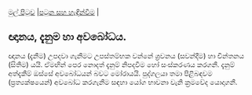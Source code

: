[මුල් පිටුව](/index.md) |[පටුන සහ හැඳින්වීම](/හැඳින්වීම.md) |

## ඥානය, දැනුම හා අවබෝධය.

ඥානය (දැනීම) උපදවා ගැනීමට උපස්තම්භක වන්නේ ශ්‍රවනය (සවන්දීම) හා චින්තනය (සිතීම) යයි. ඒමඟින් පෙර නොදත් දැනුම් නිපදවීම හෝ සංස්කරණය කරගනී. දැනුම් අත්දැකීම් ඔස්සේ අවබෝධයන් බවට මෝරායයි. පුද්ගලයා තමා පිළිබඳවම (ප්‍රත්‍යක්ෂයෙන්) අවබෝධ කරගැනීම සඳහා යෝග භාවනා වැනි ක්‍රමවේද යොදාගනී.
